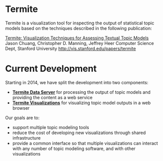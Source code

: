 Termite
=======

Termite is a visualization tool for inspecting the output of statistical topic models based on the techniques described in the following publication:

[Termite: Visualization Techniques for Assessing Textual Topic Models](http://vis.stanford.edu/papers/termite)
Jason Chuang, Christopher D. Manning, Jeffrey Heer
Computer Science Dept, Stanford University
http://vis.stanford.edu/papers/termite

Current Development
===================

Starting in 2014, we have split the development into two components:
  * **[Termite Data Server](http://github.com/uwdata/termite-data-server)** for processing the output of topic models and providing the content as a web service
  * **[Termite Visualizations](http://github.com/uwdata/termite-visualizations)** for visualizing topic model outputs in a web browser

Our goals are to:
  * support multiple topic modeling tools
  * reduce the cost of developing new visualizations through shared infrastructure
  * provide a common interface so that multiple visualizations can interact with any number of topic modeling software, and with other visualizations
